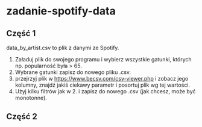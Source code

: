 # zadanie-spotify-data
## Część 1
data_by_artist.csv to plik z danymi ze Spotify. 
1. Załaduj plik do swojego programu i wybierz wszystkie gatunki, których np. popularność była > 65. 
2. Wybrane gatunki zapisz do nowego pliku .csv. 
3. przejrzyj plik w https://www.becsv.com/csv-viewer.php i zobacz jego kolumny, znajdź jakiś ciekawy parametr i posortuj plik wg tej wartości.
4. Użyj kilku filtrów jak w 2. i zapisz do nowego .csv (jak chcesz, może być monotonne).
## Część 2

